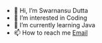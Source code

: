 - 👋 Hi, I’m Swarnansu Dutta
- 👀 I’m interested in Coding
- 🌱 I’m currently learning Java
- 📫 How to reach me [Email](amarshonarbangla69@gmail.com)

<!---
swarnansu/swarnansu is a ✨ special ✨ repository because its `README.md` (this file) appears on your GitHub profile.
You can click the Preview link to take a look at your changes.
--->
